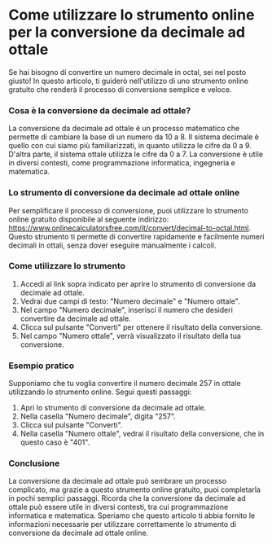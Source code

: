 Come utilizzare lo strumento online per la conversione da decimale ad ottale
============================================================================

Se hai bisogno di convertire un numero decimale in octal, sei nel posto giusto! In questo articolo, ti guiderò nell'utilizzo di uno strumento online gratuito che renderà il processo di conversione semplice e veloce.

### Cosa è la conversione da decimale ad ottale?

La conversione da decimale ad ottale è un processo matematico che permette di cambiare la base di un numero da 10 a 8. Il sistema decimale è quello con cui siamo più familiarizzati, in quanto utilizza le cifre da 0 a 9. D'altra parte, il sistema ottale utilizza le cifre da 0 a 7. La conversione è utile in diversi contesti, come programmazione informatica, ingegneria e matematica.

### Lo strumento di conversione da decimale ad ottale online

Per semplificare il processo di conversione, puoi utilizzare lo strumento online gratuito disponibile al seguente indirizzo: <https://www.onlinecalculatorsfree.com/it/convert/decimal-to-octal.html>. Questo strumento ti permette di convertire rapidamente e facilmente numeri decimali in ottali, senza dover eseguire manualmente i calcoli.

### Come utilizzare lo strumento

1. Accedi al link sopra indicato per aprire lo strumento di conversione da decimale ad ottale.
2. Vedrai due campi di testo: "Numero decimale" e "Numero ottale".
3. Nel campo "Numero decimale", inserisci il numero che desideri convertire da decimale ad ottale.
4. Clicca sul pulsante "Converti" per ottenere il risultato della conversione.
5. Nel campo "Numero ottale", verrà visualizzato il risultato della tua conversione.

### Esempio pratico

Supponiamo che tu voglia convertire il numero decimale 257 in ottale utilizzando lo strumento online. Segui questi passaggi:

1. Apri lo strumento di conversione da decimale ad ottale.
2. Nella casella "Numero decimale", digita "257".
3. Clicca sul pulsante "Converti".
4. Nella casella "Numero ottale", vedrai il risultato della conversione, che in questo caso è "401".

### Conclusione

La conversione da decimale ad ottale può sembrare un processo complicato, ma grazie a questo strumento online gratuito, puoi completarla in pochi semplici passaggi. Ricorda che la conversione da decimale ad ottale può essere utile in diversi contesti, tra cui programmazione informatica e matematica. Speriamo che questo articolo ti abbia fornito le informazioni necessarie per utilizzare correttamente lo strumento di conversione da decimale ad ottale online.